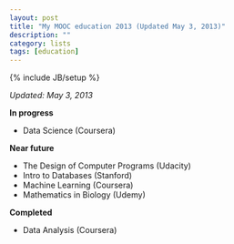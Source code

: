 ```yaml
---
layout: post
title: "My MOOC education 2013 (Updated May 3, 2013)"
description: ""
category: lists
tags: [education]
---
```

{% include JB/setup %}

*Updated: May 3, 2013*

**In progress**

- Data Science (Coursera)

**Near future**
- The Design of Computer Programs (Udacity)
- Intro to Databases (Stanford)
- Machine Learning (Coursera)
- Mathematics in Biology (Udemy)

**Completed**

- Data Analysis (Coursera)